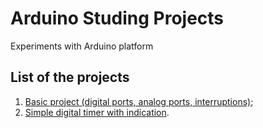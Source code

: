 # Arduino Studing Projects

Experiments with Arduino platform

## List of the projects
1. [Basic project (digital ports, analog ports, interruptions)](https://github.com/igsekor/arduino/tree/main/DigitalLevelMeter);
2. [Simple digital timer with indication](https://github.com/igsekor/arduino/tree/main/SimpleTimer).
